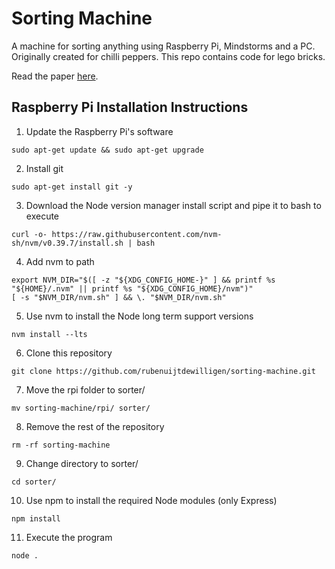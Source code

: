 # Sorting Machine
A machine for sorting anything using Raspberry Pi, Mindstorms and a PC. Originally created for chilli peppers. This repo contains code for lego bricks.

Read the paper [here](https://rbnu.nl/cdn/Machine_learning_computer_vision_applied_to_the_classification_of_vegetables_based_on_quality.docx).

## Raspberry Pi Installation Instructions

1. Update the Raspberry Pi's software
```SH
sudo apt-get update && sudo apt-get upgrade
```

2. Install git
```SH
sudo apt-get install git -y
```

3. Download the Node version manager install script and pipe it to bash to execute
```SH
curl -o- https://raw.githubusercontent.com/nvm-sh/nvm/v0.39.7/install.sh | bash
```

4. Add nvm to path
```SH
export NVM_DIR="$([ -z "${XDG_CONFIG_HOME-}" ] && printf %s "${HOME}/.nvm" || printf %s "${XDG_CONFIG_HOME}/nvm")"
[ -s "$NVM_DIR/nvm.sh" ] && \. "$NVM_DIR/nvm.sh"
```

5. Use nvm to install the Node long term support versions
```SH
nvm install --lts
```

6. Clone this repository
```SH
git clone https://github.com/rubenuijtdewilligen/sorting-machine.git
```

7. Move the rpi folder to sorter/
```SH
mv sorting-machine/rpi/ sorter/
```

8. Remove the rest of the repository
```SH
rm -rf sorting-machine
```

9. Change directory to sorter/
```SH
cd sorter/
```

10. Use npm to install the required Node modules (only Express)
```SH
npm install
```

11. Execute the program
```SH
node .
```